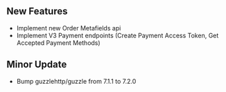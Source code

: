 ## New Features

- Implement new Order Metafields api
- Implement V3 Payment endpoints (Create Payment Access Token, Get Accepted Payment Methods)

## Minor Update

- Bump guzzlehttp/guzzle from 7.1.1 to 7.2.0


